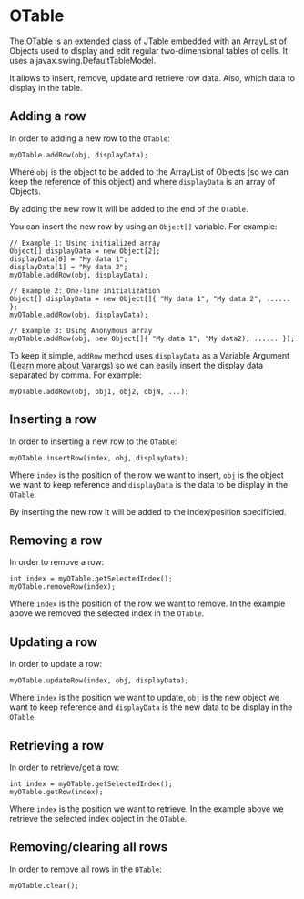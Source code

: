 # OTable
The OTable is an extended class of JTable embedded with an ArrayList of Objects used to display and edit regular two-dimensional tables of cells.
It uses a javax.swing.DefaultTableModel.

It allows to insert, remove, update and retrieve row data. Also, which data to display in the table.

## Adding a row

In order to adding a new row to the `OTable`:

    myOTable.addRow(obj, displayData);
    
Where `obj` is the object to be added to the ArrayList of Objects (so we can keep the reference of this object) and where `displayData` is an array of Objects.

By adding the new row it will be added to the end of the `OTable`.

You can insert the new row by using an `Object[]` variable. For example:

    // Example 1: Using initialized array
    Object[] displayData = new Object[2];
    displayData[0] = "My data 1";
    displayData[1] = "My data 2";
    myOTable.addRow(obj, displayData); 
    
    // Example 2: One-line initialization
    Object[] displayData = new Object[]{ "My data 1", "My data 2", ...... };
    myOTable.addRow(obj, displayData);
    
    // Example 3: Using Anonymous array
    myOTable.addRow(obj, new Object[]{ "My data 1", "My data2), ...... });

To keep it simple, `addRow` method uses `displayData` as a Variable Argument ([Learn more about Varargs](https://docs.oracle.com/javase/8/docs/technotes/guides/language/varargs.html)) so we can easily insert the display data separated by comma. For example:

    myOTable.addRow(obj, obj1, obj2, objN, ...);
    
## Inserting a row

In order to inserting a new row to the `OTable`:
    
    myOTable.insertRow(index, obj, displayData);
    
Where `index` is the position of the row we want to insert, `obj` is the object we want to keep reference and `displayData` is the data to be display in the `OTable`.

By inserting the new row it will be added to the index/position specificied.
    
## Removing a row

In order to remove a row: 

    int index = myOTable.getSelectedIndex();
    myOTable.removeRow(index);
    
Where `index` is the position of the row we want to remove. In the example above we removed the selected index in the `OTable`.

## Updating a row

In order to update a row: 

    myOTable.updateRow(index, obj, displayData);
    
Where `index` is the position we want to update, `obj` is the new object we want to keep reference and `displayData` is the new data to be display in the `OTable`.

## Retrieving a row

In order to retrieve/get a row:

    int index = myOTable.getSelectedIndex();
    myOTable.getRow(index);

Where `index` is the position we want to retrieve. In the example above we retrieve the selected index object in the `OTable`.

## Removing/clearing all rows

In order to remove all rows in the `OTable`:

    myOTable.clear();
